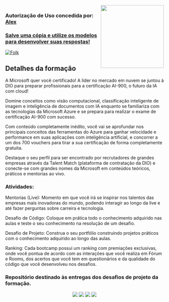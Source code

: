 


<img align="right" src="https://hermes.dio.me/tracks/4d998d5c-36c1-497b-8da0-8db465c820eb.png" width="200"/>

<h3> Autorização de Uso concedida por: <a href="https://github.com/alexklenio/DIO-Microsoft-Azure-AI-Fundamentals">Alex</h1>

### Salve uma cópia e utilize os modelos para desenvolver suas respostas!
<a href="https://github.com/venelouis/Desafios_Microsoft_Azure_AI_Fundamentals_dio.me/fork">
<img alt="Folk" title="Fork Button" src="https://shields.io/badge/-DAR%20FORK-red.svg?&style=for-the-badge&logo=github&logoColor=white"/></a>


## Detalhes da formação

A Microsoft quer você certificado! A líder no mercado em nuvem se juntou à DIO para preparar profissionais para a certificação AI-900, o futuro da IA com cloud!

Domine conceitos como visão computacional, classificação inteligente de imagem e inteligência de documentos com IA enquanto se familiariza com as tecnologias da Microsoft Azure e se prepara para realizar o exame de certificação AI-900 com sucesso.

Com conteúdo completamente inédito, você vai se aprofundar nos principais conceitos das ferramentas do Azure para ganhar velocidade e performance em suas aplicações com inteligência artificial, e concorrer a um dos 700 vouchers para tirar a sua certificação de forma completamente gratuita.

Destaque o seu perfil para ser encontrado por recrutadores de grandes empresas através da Talent Match (plataforma de contratação da DIO) e conecte-se com grandes nomes da Microsoft em conteúdos teóricos, práticos e mentorias ao vivo.

### Atividades:
Mentorias (Live): Momento em que você irá se inspirar nos talentos das empresas mais inovadoras do mundo, podendo interagir ao longo da live e até fazer perguntas sobre carreira e tecnologia.

Desafio de Código: Coloque em prática todo o conhecimento adquirido nas aulas e teste o seu conhecimento na resolução de um desafio.

Desafio de Projeto: Construa o seu portfólio construindo projetos práticos com o conhecimento adquirido ao longo das aulas.

Ranking: Cada bootcamp possui um ranking com premiações exclusivas, onde você pontua de acordo com as interações que você realiza em Fórum e Rooms, dos acertos que você tem em questionários e da qualidade do código que você desenvolveu nos desafios.


### Repositório destinado às entregas dos desafios de projeto da formação.


<div align="center">
  <p>
      <img src="https://img.shields.io/github/languages/count/venelouis/Desafios_Microsoft_Azure_AI_Fundamentals_dio.me"/>
      <img src="https://img.shields.io/github/repo-size/venelouis/Desafios_Microsoft_Azure_AI_Fundamentals_dio.me"/>
      <img src="https://img.shields.io/github/last-commit/venelouis/Desafios_Microsoft_Azure_AI_Fundamentals_dio.me"/>
      <img src="https://img.shields.io/github/issues/venelouis/Desafios_Microsoft_Azure_AI_Fundamentals_dio.me"/>
  </p> 
</div>
